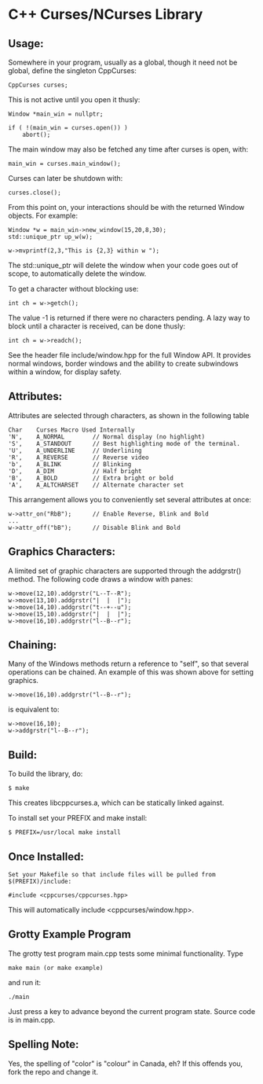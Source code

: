 C++ Curses/NCurses Library
==========================

Usage:
------

Somewhere in your program, usually as a global, though it need not be global, define the singleton CppCurses:

    CppCurses curses;

This is not active until you open it thusly:

    Window *main_win = nullptr;

    if ( !(main_win = curses.open()) )
        abort();

The main window may also be fetched any time after curses is open, with:

    main_win = curses.main_window();

Curses can later be shutdown with:

    curses.close();

From this point on, your interactions should be with the returned Window objects. For example:

    Window *w = main_win->new_window(15,20,8,30);
    std::unique_ptr up_w(w);

    w->mvprintf(2,3,"This is {2,3} within w ");

The std::unique_ptr will delete the window when your code goes out of scope, to automatically delete the window.

To get a character without blocking use:

    int ch = w->getch();

The value -1 is returned if there were no characters pending. A lazy way to block until a character is received,
can be done thusly:

    int ch = w->readch();

See the header file include/window.hpp for the full Window API. It provides normal windows, border windows and the ability
to create subwindows within a window, for display safety.

Attributes:
-----------

Attributes are selected through characters, as shown in the following table

    Char    Curses Macro Used Internally
    'N',    A_NORMAL        // Normal display (no highlight)
    'S',    A_STANDOUT      // Best highlighting mode of the terminal.
    'U',    A_UNDERLINE     // Underlining
    'R',    A_REVERSE       // Reverse video
    'b',    A_BLINK         // Blinking
    'D',    A_DIM           // Half bright
    'B',    A_BOLD          // Extra bright or bold
    'A',    A_ALTCHARSET    // Alternate character set

This arrangement allows you to conveniently set several attributes at once:

    w->attr_on("RbB");      // Enable Reverse, Blink and Bold
    ...
    w->attr_off("bB");      // Disable Blink and Bold

Graphics Characters:
--------------------

A limited set of graphic characters are supported through the addgrstr() method. The following code draws a window with panes:

    w->move(12,10).addgrstr("L--T--R");
    w->move(13,10).addgrstr("|  |  |");
    w->move(14,10).addgrstr("t--+--u");
    w->move(15,10).addgrstr("|  |  |");
    w->move(16,10).addgrstr("l--B--r");

Chaining:
---------

Many of the Windows methods return a reference to "self", so that several operations can be chained. An example of this was shown above for setting graphics.

    w->move(16,10).addgrstr("l--B--r");

is equivalent to:

    w->move(16,10);
    w->addgrstr("l--B--r");

Build:
------

To build the library, do:

    $ make

This creates libcppcurses.a, which can be statically linked against.

To install set your PREFIX and make install:

    $ PREFIX=/usr/local make install

Once Installed:
---------------

    Set your Makefile so that include files will be pulled from $(PREFIX)/include:

    #include <cppcurses/cppcurses.hpp>

This will automatically include <cppcurses/window.hpp>.

Grotty Example Program
----------------------

The grotty test program main.cpp tests some minimal functionality. Type

    make main (or make example)

and run it:

    ./main

Just press a key to advance beyond the current program state.
Source code is in main.cpp.

Spelling Note:
--------------

Yes, the spelling of "color" is "colour" in Canada, eh?  If this offends you,
fork the repo and change it.
